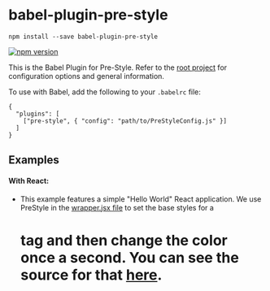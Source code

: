 # babel-plugin-pre-style

```
npm install --save babel-plugin-pre-style
```

[![npm version](https://badge.fury.io/js/babel-plugin-pre-style.svg)](http://badge.fury.io/js/babel-plugin-pre-style)

This is the Babel Plugin for Pre-Style. Refer to the [root project](https://github.com/soluml/pre-style) for configuration options and general information.

To use with Babel, add the following to your `.babelrc` file:

```
{
  "plugins": [
    ["pre-style", { "config": "path/to/PreStyleConfig.js" }]
  ]
}
```

## Examples

#### With React:
- This example features a simple "Hello World" React application. We use PreStyle in the [wrapper.jsx file](/example/src/js/wrapper.jsx) to set the base styles for a <h1> tag and then change the color once a second. You can see the source for that [here](/example).
